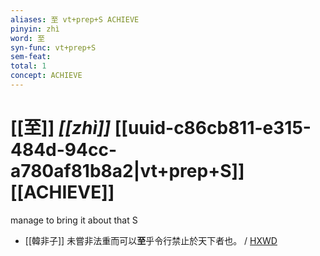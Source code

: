 ```yaml
---
aliases: 至 vt+prep+S ACHIEVE
pinyin: zhì
word: 至
syn-func: vt+prep+S
sem-feat: 
total: 1
concept: ACHIEVE 
---
```

# [[至]] *[[zhì]]*  [[uuid-c86cb811-e315-484d-94cc-a780af81b8a2|vt+prep+S]] [[ACHIEVE]]
manage to bring it about that S
 - [[韓非子]] 未嘗非法重而可以**至**乎令行禁止於天下者也。 / [HXWD](https://hxwd.org/textview.html?location=KR3c0005_tls_055-1a.4)